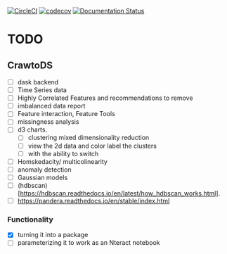[![CircleCI](https://circleci.com/gh/crawftv/crawto.svg?style=svg)](https://circleci.com/gh/crawftv/crawto)
[![codecov](https://codecov.io/gh/crawftv/crawto/branch/master/graph/badge.svg)](https://codecov.io/gh/crawftv/crawto)
[![Documentation Status](https://readthedocs.org/projects/crawto/badge/?version=latest)](https://crawto.readthedocs.io/en/latest/?badge=latest)

# TODO
## CrawtoDS
- [ ] dask backend
- [ ] Time Series data
- [ ] Highly Correlated Features and recommendations to remove
- [ ] imbalanced data report
- [ ] Feature interaction, Feature Tools
- [ ] missingness analysis
- [ ] d3 charts.
  - [ ] clustering mixed dimensionality reduction
   - [ ] view the 2d data and color label the clusters
   - [ ] with the ability to switch
- [ ] Homskedacity/ multicolinearity  
- [ ] anomaly detection  
- [ ] Gaussian models  
- [ ] (hdbscan) [https://hdbscan.readthedocs.io/en/latest/how_hdbscan_works.html]. 
- [ ] https://pandera.readthedocs.io/en/stable/index.html

### Functionality
- [X] turning it into a package
- [ ] parameterizing it to work as an Nteract notebook
